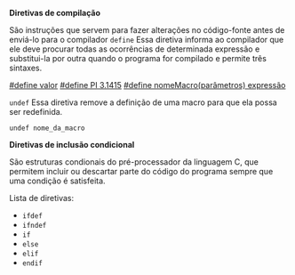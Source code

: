**Diretivas de compilação**

São instruções que servem para fazer alterações no código-fonte antes de enviá-lo para o compilador
`define`
Essa diretiva informa ao compilador que ele deve procurar todas as ocorrências de determinada expressão e substitui-la por outra quando o programa for compilado e permite três sintaxes.

[#define valor](/source/algorithms/build_directive/directive_define01.c)
[#define PI 3.1415](/source/algorithms/build_directive/directive_define02.c)
[#define nomeMacro(parâmetros) expressão](/source/algorithms/build_directive/directive_define03.c)

`undef`
Essa diretiva remove a definição de uma macro para que ela possa ser redefinida.

```
undef nome_da_macro
```


**Diretivas de inclusão condicional**

São estruturas condionais do pré-processador da linguagem C, que permitem incluir ou descartar parte do código do programa sempre que uma condição é satisfeita.

Lista de diretivas:

* `ifdef`
* `ifndef`
* `if`
* `else`
* `elif`
* `endif`
